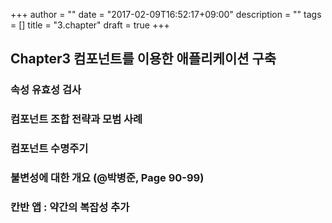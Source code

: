 +++
author = ""
date = "2017-02-09T16:52:17+09:00"
description = ""
tags = []
title = "3.chapter"
draft = true
+++

## Chapter3 컴포넌트를 이용한 애플리케이션 구축

### 속성 유효성 검사 

### 컴포넌트 조합 전략과 모범 사례

### 컴포넌트 수명주기 

### 불변성에 대한 개요 (@박병준, Page 90-99)

### 칸반 앱 : 약간의 복잡성 추가
